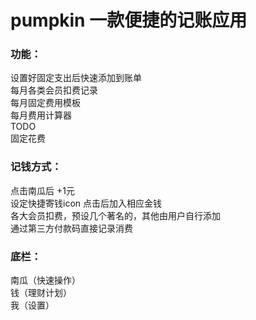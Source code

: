 # pumpkin 一款便捷的记账应用
### 功能：
设置好固定支出后快速添加到账单  
每月各类会员扣费记录  
每月固定费用模板  
每月费用计算器  
TODO  
固定花费  

### 记钱方式：
点击南瓜后 +1元  
设定快捷寄钱icon 点击后加入相应金钱  
各大会员扣费，预设几个著名的，其他由用户自行添加  
通过第三方付款码直接记录消费  


### 底栏：
南瓜（快速操作）  
钱（理财计划）  
我（设置）  
